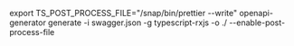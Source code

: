 export TS_POST_PROCESS_FILE="/snap/bin/prettier --write"
openapi-generator generate -i swagger.json -g typescript-rxjs -o ./ --enable-post-process-file
